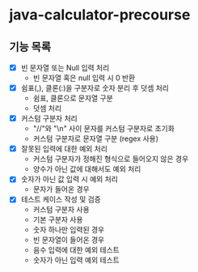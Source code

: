# java-calculator-precourse

## 기능 목록
- [x] 빈 문자열 또는 Null 입력 처리
  - 빈 문자열 혹은 null 입력 시 0 반환
- [x] 쉼표(,), 클론(:)을 구분자로 숫자 분리 후 덧셈 처리
  - 쉼표, 클론으로 문자열 구분
  - 덧셈 처리
- [x] 커스텀 구분자 처리
  - "//"와 "\n" 사이 문자를 커스텀 구분자로 초기화
  - 커스텀 구분자로 문자열 구분 (regex 사용)
- [x] 잘못된 입력에 대한 예외 처리
  - 커스텀 구분자가 정해진 형식으로 들어오지 않은 경우
  - 양수가 아닌 값에 대해서도 예외 처리
- [x] 숫자가 아닌 값 입력 시 예외 처리
  - 문자가 들어온 경우
- [x] 테스트 케이스 작성 및 검증
  - 커스텀 구분자 사용
  - 기본 구분자 사용
  - 숫자 하나만 입력된 경우
  - 빈 문자열이 들어온 경우
  - 음수 입력에 대한 예외 테스트
  - 숫자가 아닌 입력 예외 테스트